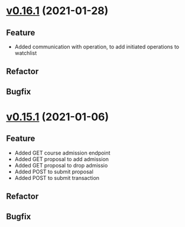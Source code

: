 # [v0.16.1](https://github.com/upb-uc4/University-Credits-4.0/compare/admission-v0.15.1...admission-v0.16.1) (2021-01-28)
## Feature
- Added communication with operation, to add initiated operations to watchlist 
## Refactor
## Bugfix

# [v0.15.1](https://github.com/upb-uc4/University-Credits-4.0/compare/admission-v0.15.1...admission-v0.15.1) (2021-01-06)
## Feature
 - Added GET course admission endpoint
 - Added GET proposal to add admission
 - Added GET proposal to drop admissio
 - Added POST to submit proposal
 - Added POST to submit transaction
## Refactor
## Bugfix

 
